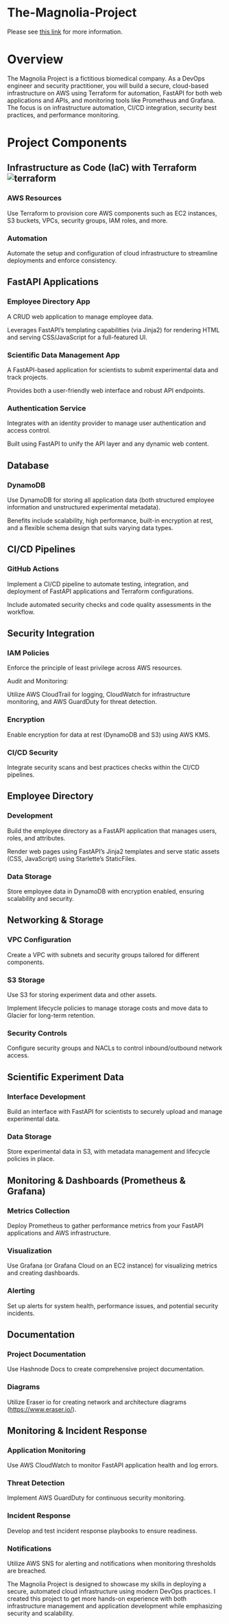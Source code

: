 # The-Magnolia-Project
Please see [this link](https://magnolia-project.hashnode.space/project-docs/project-overview) for more information.
# Overview

The Magnolia Project is a fictitious biomedical company. As a DevOps engineer 
and security practitioner, you will build a secure, cloud-based infrastructure on AWS using Terraform for automation, FastAPI for both web applications and APIs, and monitoring tools like Prometheus and Grafana. The focus is on infrastructure automation, CI/CD integration, security best practices, and performance monitoring.

# Project Components

## Infrastructure as Code (IaC) with Terraform ![terraform](https://img.icons8.com/?size=50&id=kEkT1u7zTDk5&format=png&color=000000)

### AWS Resources 
Use Terraform to provision core AWS components such as EC2 instances, S3 buckets, VPCs, security groups, IAM roles, and more.

### Automation
Automate the setup and configuration of cloud infrastructure to streamline deployments and enforce consistency.

## FastAPI Applications

### Employee Directory App

A CRUD web application to manage employee data.

Leverages FastAPI’s templating capabilities (via Jinja2) for rendering HTML and serving CSS/JavaScript for a full-featured UI.

### Scientific Data Management App

A FastAPI-based application for scientists to submit experimental data and track projects.

Provides both a user-friendly web interface and robust API endpoints.

### Authentication Service

Integrates with an identity provider to manage user authentication and access control.

Built using FastAPI to unify the API layer and any dynamic web content.

## Database

### DynamoDB

Use DynamoDB for storing all application data (both structured employee information and unstructured experimental metadata).

Benefits include scalability, high performance, built-in encryption at rest, and a flexible schema design that suits varying data types.

## CI/CD Pipelines

### GitHub Actions

Implement a CI/CD pipeline to automate testing, integration, and deployment of FastAPI applications and Terraform configurations.

Include automated security checks and code quality assessments in the workflow.

## Security Integration

### IAM Policies

Enforce the principle of least privilege across AWS resources.

Audit and Monitoring:

Utilize AWS CloudTrail for logging, CloudWatch for infrastructure monitoring, and AWS GuardDuty for threat detection.

### Encryption

Enable encryption for data at rest (DynamoDB and S3) using AWS KMS.

### CI/CD Security

Integrate security scans and best practices checks within the CI/CD pipelines.

## Employee Directory

### Development

Build the employee directory as a FastAPI application that manages users, roles, and attributes.

Render web pages using FastAPI’s Jinja2 templates and serve static assets (CSS, JavaScript) using Starlette’s StaticFiles.

### Data Storage

Store employee data in DynamoDB with encryption enabled, ensuring scalability and security.

## Networking & Storage

### VPC Configuration

Create a VPC with subnets and security groups tailored for different components.

### S3 Storage

Use S3 for storing experiment data and other assets.

Implement lifecycle policies to manage storage costs and move data to Glacier for long-term retention.

### Security Controls

Configure security groups and NACLs to control inbound/outbound network access.

## Scientific Experiment Data

### Interface Development

Build an interface with FastAPI for scientists to securely upload and manage experimental data.

### Data Storage

Store experimental data in S3, with metadata management and lifecycle policies in place.

## Monitoring & Dashboards (Prometheus & Grafana)

### Metrics Collection

Deploy Prometheus to gather performance metrics from your FastAPI applications and AWS infrastructure.

### Visualization

Use Grafana (or Grafana Cloud on an EC2 instance) for visualizing metrics and creating dashboards.

### Alerting

Set up alerts for system health, performance issues, and potential security incidents.

## Documentation

### Project Documentation

Use Hashnode Docs to create comprehensive project documentation.

### Diagrams

Utilize Eraser io for creating network and architecture diagrams (https://www.eraser.io/).

## Monitoring & Incident Response

### Application Monitoring

Use AWS CloudWatch to monitor FastAPI application health and log errors.

### Threat Detection

Implement AWS GuardDuty for continuous security monitoring.

### Incident Response

Develop and test incident response playbooks to ensure readiness.

### Notifications

Utilize AWS SNS for alerting and notifications when monitoring thresholds are breached.

The Magnolia Project is designed to showcase my skills in deploying a secure, automated cloud infrastructure using modern DevOps practices. I created this project to get more hands-on experience with both infrastructure management and application development while emphasizing security and scalability.

